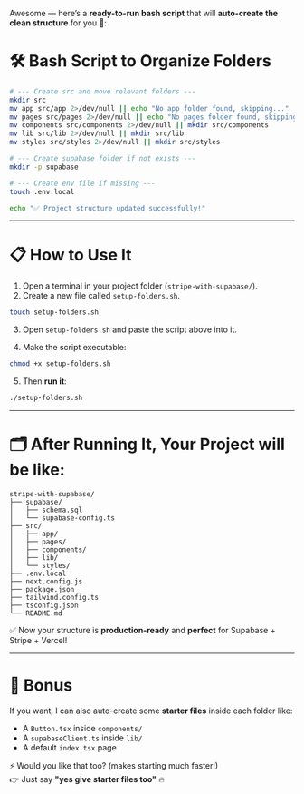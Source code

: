 Awesome — here’s a **ready-to-run bash script** that will **auto-create the clean structure** for you 🚀:  

# 🛠 Bash Script to Organize Folders

```bash
# --- Create src and move relevant folders ---
mkdir src
mv app src/app 2>/dev/null || echo "No app folder found, skipping..."
mv pages src/pages 2>/dev/null || echo "No pages folder found, skipping..."
mv components src/components 2>/dev/null || mkdir src/components
mv lib src/lib 2>/dev/null || mkdir src/lib
mv styles src/styles 2>/dev/null || mkdir src/styles

# --- Create supabase folder if not exists ---
mkdir -p supabase

# --- Create env file if missing ---
touch .env.local

echo "✅ Project structure updated successfully!"
```

---

# 📋 How to Use It

1. Open a terminal in your project folder (`stripe-with-supabase/`).
2. Create a new file called `setup-folders.sh`.

```bash
touch setup-folders.sh
```

3. Open `setup-folders.sh` and paste the script above into it.

4. Make the script executable:

```bash
chmod +x setup-folders.sh
```

5. Then **run it**:

```bash
./setup-folders.sh
```

---

# 🗂 After Running It, Your Project will be like:

```
stripe-with-supabase/
├── supabase/
│   ├── schema.sql
│   └── supabase-config.ts
├── src/
│   ├── app/
│   ├── pages/
│   ├── components/
│   ├── lib/
│   └── styles/
├── .env.local
├── next.config.js
├── package.json
├── tailwind.config.ts
├── tsconfig.json
└── README.md
```

✅ Now your structure is **production-ready** and **perfect** for Supabase + Stripe + Vercel!

---

# 🚀 Bonus

If you want, I can also auto-create some **starter files** inside each folder like:

- A `Button.tsx` inside `components/`
- A `supabaseClient.ts` inside `lib/`
- A default `index.tsx` page

⚡ Would you like that too? (makes starting much faster!)  
👉 Just say **"yes give starter files too"** 🔥